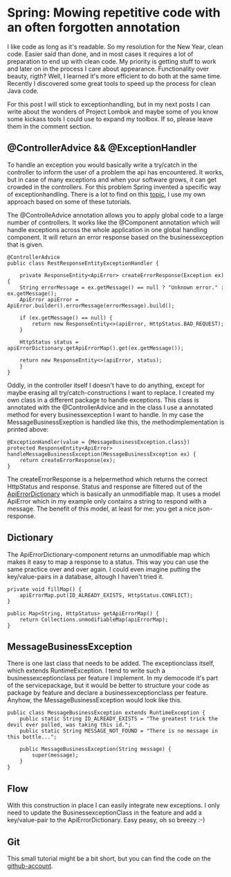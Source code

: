 # Spring: Mowing repetitive code with an often forgotten annotation

I like code as long as it's readable. So my resolution for the New Year, clean code. Easier said than done, and in most cases it requires a lot of preparation to end up with clean code. My priority is getting stuff to work and later on in the process I care about appearance. Functionality over beauty, rigth? Well, I learned it's more efficient to do both at the same time. Recently I discovered some great tools to speed up the process for clean Java code.

For this post I will stick to exceptionhandling, but in my next posts I can write about the wonders of Project Lombok and maybe some of you know some kickass tools I could use to expand my toolbox. If so, please leave them in the comment section. 

## @ControllerAdvice && @ExceptionHandler

To handle an exception you would basically write a try/catch in the controller to inform the user of a problem the api has encountered. It works, but in case of many exceptions and when your software grows, it can get crowded in the controllers. For this problem Spring invented a specific way of exceptionhandling. There is a lot to find on this [topic](https://www.baeldung.com/exception-handling-for-rest-with-spring), I use my own approach based on some of these tutorials. 

The @ControlleAdvice annotation allows you to apply global code to a large number of controllers. It works like the @Component annotation which will handle exceptions across the whole application in one global handling component. It will return an error response based on the businessexception that is given. 

    @ControllerAdvice
    public class RestResponseEntityExceptionHandler {
        
        private ResponseEntity<ApiError> createErrorResponse(Exception ex) {
        String errorMessage = ex.getMessage() == null ? "Unknown error." : ex.getMessage();
        ApiError apiError = ApiError.builder().errorMessage(errorMessage).build();

        if (ex.getMessage() == null) {
            return new ResponseEntity<>(apiError, HttpStatus.BAD_REQUEST);
        }

        HttpStatus status = apiErrorDictionary.getApiErrorMap().get(ex.getMessage());

        return new ResponseEntity<>(apiError, status);
        }
    }

Oddly, in the controller itself I doesn't have to do anything, except for maybe erasing all try/catch-constructions I want to replace. I created my own class in a different package to handle exceptions. This class is annotated with the @ControllerAdvice and in the class I use a annotated method for every businessexception I want to handle. In my case the MessageBusinessExeption is handled like this, the methodimplementation is printed above: 

    @ExceptionHandler(value = {MessageBusinessException.class})
    protected ResponseEntity<ApiError> handleMessageBusinessException(MessageBusinessException ex) {
        return createErrorResponse(ex);
    }

The createErrorResponse is a helpermethod which returns the correct HttpStatus and response. Status and response are filtered out of the [ApiErrorDictionary](##Dictionary) which is basically an unmodifiable map. It uses a model ApiError which in my example only contains a string to respond with a message. The benefit of this model, at least for me: you get a nice json-response.  

## Dictionary

The ApiErrorDictionary-component returns an unmodifiable map which makes it easy to map a response to a status. This way you can use the same practice over and over again. I could even imagine putting the key/value-pairs in a database, altough I haven't tried it. 

    private void fillMap() {
        apiErrorMap.put(ID_ALREADY_EXISTS, HttpStatus.CONFLICT);
    }

    public Map<String, HttpStatus> getApiErrorMap() {
        return Collections.unmodifiableMap(apiErrorMap);
    }

## MessageBusinessException

There is one last class that needs to be added. The exceptionclass itself, which extends RuntimeException. I tend to write such a businessexceptionclass per feature I implement. In my democode it's part of the servicepackage, but it would be better to structure your code as package by feature and declare a businessexceptionclass per feature. Anyhow, the MessageBusinessException would look like this. 

    public class MessageBusinessException extends RuntimeException {
        public static String ID_ALREADY_EXISTS = "The greatest trick the devil ever pulled, was taking this id.";
        public static String MESSAGE_NOT_FOUND = "There is no message in this bottle...";

        public MessageBusinessException(String message) {
            super(message);
        }
    }

## Flow 

With this construction in place I can easily integrate new exceptions. I only need to update the BusinessexceptionClass in the feature and add a key/value-pair to the ApiErrorDictionary. Easy peasy, oh so breezy :-) 

## Git

This small tutorial might be a bit short, but you can find the code on the [github-account](https://github.com/CraftCodeBE/hellospringexceptionhandling).